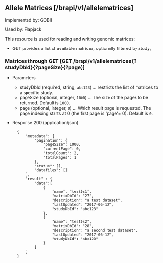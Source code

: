 ## Allele Matrices [/brapi/v1/allelematrices]
Implemented by: GOBII

Used by: Flapjack

This resource is used for reading and writing genomic matrices:
+ GET provides a list of available matrices, optionally filtered by study;

### Matrices through GET [GET /brapi/v1/allelematrices{?studyDbId}{?pageSize}{?page}]
+ Parameters
    + studyDbId (required, string, `abc123`) ... restricts the list of matrices to a specific study. 
    + pageSize (optional, integer, `1000`) ... The size of the pages to be returned. Default is `1000`.
    + page (optional, integer, `0`) ... Which result page is requested. The page indexing starts at 0 (the first page is 'page'= 0). Default is `0`.
    
+ Response 200 (application/json)

        {
            "metadata": {   
                "pagination": {
                    "pageSize": 1000,
                    "currentPage": 0,
                    "totalCount": 2,
                    "totalPages": 1
                },
                "status": [],
                "datafiles": []
            },
            "result" : { 
                "data":[
                    {
                        "name": "testDs1",
                        "matrixDbId": "27",
                        "description": "a test dataset",
                        "lastUpdated": "2017-06-12",
                        "studyDbId": "abc123"
                    },
                    {
                        "name": "testDs2",
                        "matrixDbId": "28",
                        "description": "a second test dataset",
                        "lastUpdated": "2017-06-12",
                        "studyDbId": "abc123"
                    }
                ]
            }
        }
                                                                                                                           


